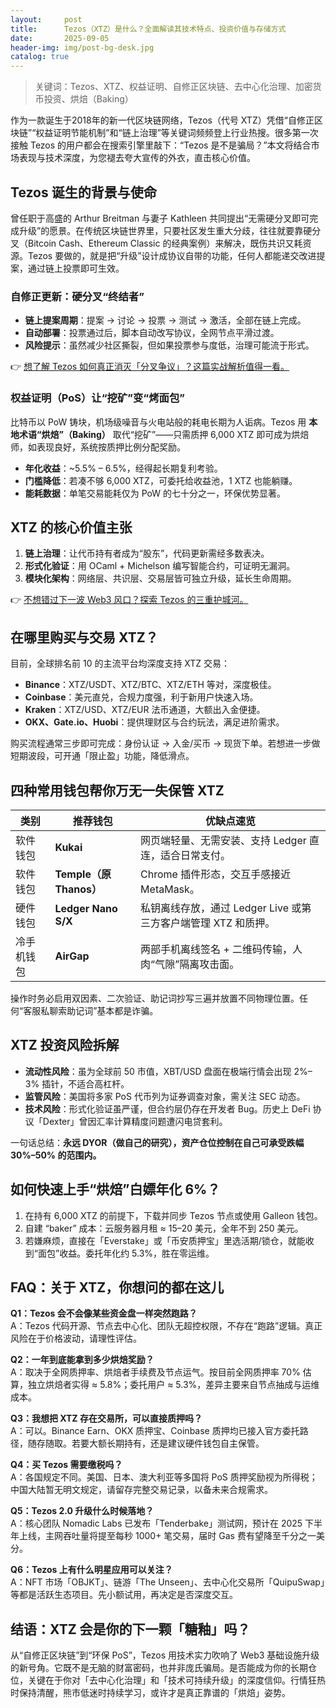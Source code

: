 ```yaml
---
layout:     post
title:      Tezos（XTZ）是什么？全面解读其技术特点、投资价值与存储方式
date:       2025-09-05
header-img: img/post-bg-desk.jpg
catalog: true
---
```


> 关键词：Tezos、XTZ、权益证明、自修正区块链、去中心化治理、加密货币投资、烘焙（Baking）

作为一款诞生于2018年的新一代区块链网络，Tezos（代号 XTZ）凭借“自修正区块链”“权益证明节能机制”和“链上治理”等关键词频频登上行业热搜。很多第一次接触 Tezos 的用户都会在搜索引擎里敲下：“Tezos 是不是骗局？”本文将结合市场表现与技术深度，为您褪去夸大宣传的外衣，直击核心价值。

## Tezos 诞生的背景与使命

曾任职于高盛的 Arthur Breitman 与妻子 Kathleen 共同提出“无需硬分叉即可完成升级”的愿景。在传统区块链世界里，只要社区发生重大分歧，往往就要靠硬分叉（Bitcoin Cash、Ethereum Classic 的经典案例）来解决，既伤共识又耗资源。Tezos 要做的，就是把“升级”设计成协议自带的功能，任何人都能递交改进提案，通过链上投票即可生效。

### 自修正更新：硬分叉“终结者”

- **链上提案周期**：提案 → 讨论 → 投票 → 测试 → 激活，全部在链上完成。
- **自动部署**：投票通过后，脚本自动改写协议，全网节点平滑过渡。
- **风险提示**：虽然减少社区撕裂，但如果投票参与度低，治理可能流于形式。

👉 [想了解 Tezos 如何真正消灭「分叉争议」？这篇实战解析值得一看。](https://okxdog.com/)

### 权益证明（PoS）让“挖矿”变“烤面包”

比特币以 PoW 铸块，机场级噪音与火电站般的耗电长期为人诟病。Tezos 用 **本地术语“烘焙”（Baking）** 取代“挖矿”——只需质押 6,000 XTZ 即可成为烘焙师，如表现良好，系统按质押比例分配奖励。

- **年化收益**：~5.5% – 6.5%，经得起长期复利考验。
- **门槛降低**：若凑不够 6,000 XTZ，可委托给收益池，1 XTZ 也能躺赚。
- **能耗数据**：单笔交易能耗仅为 PoW 的七十分之一，环保优势显著。

## XTZ 的核心价值主张

1. **链上治理**：让代币持有者成为“股东”，代码更新需经多数表决。
2. **形式化验证**：用 OCaml + Michelson 编写智能合约，可证明无漏洞。
3. **模块化架构**：网络层、共识层、交易层皆可独立升级，延长生命周期。

👉 [不想错过下一波 Web3 风口？探索 Tezos 的三重护城河。](https://okxdog.com/)

## 在哪里购买与交易 XTZ？

目前，全球排名前 10 的主流平台均深度支持 XTZ 交易：

- **Binance**：XTZ/USDT、XTZ/BTC、XTZ/ETH 等对，深度极佳。
- **Coinbase**：美元直兑，合规力度强，利于新用户快速入场。
- **Kraken**：XTZ/USD、XTZ/EUR 法币通道，大额出入金便捷。
- **OKX、Gate.io、Huobi**：提供理财区与合约玩法，满足进阶需求。

购买流程通常三步即可完成：身份认证 → 入金/买币 → 现货下单。若想进一步做短期波段，可开通「限止盈」功能，降低滑点。

## 四种常用钱包帮你万无一失保管 XTZ

| 类别 | 推荐钱包 | 优缺点速览 |
|---|---|---|
| 软件钱包 | **Kukai** | 网页端轻量、无需安装、支持 Ledger 直连，适合日常支付。 |
| 软件钱包 | **Temple（原 Thanos）** | Chrome 插件形态，交互手感接近 MetaMask。 |
| 硬件钱包 | **Ledger Nano S/X** | 私钥离线存放，通过 Ledger Live 或第三方客户端管理 XTZ 和质押。 |
| 冷手机钱包 | **AirGap** | 两部手机离线签名 + 二维码传输，人肉“气隙”隔离攻击面。

操作时务必启用双因素、二次验证、助记词抄写三遍并放置不同物理位置。任何“客服私聊索助记词”基本都是诈骗。

## XTZ 投资风险拆解

- **流动性风险**：虽为全球前 50 市值，XBT/USD 盘面在极端行情会出现 2%–3% 插针，不适合高杠杆。
- **监管风险**：美国将多家 PoS 代币列为证券调查对象，需关注 SEC 动态。
- **技术风险**：形式化验证虽严谨，但合约层仍存在开发者 Bug。历史上 DeFi 协议「Dexter」曾因汇率计算精度问题遭闪电贷套利。

一句话总结：**永远 DYOR（做自己的研究），资产仓位控制在自己可承受跌幅 30%–50% 的范围内。**

## 如何快速上手“烘焙”白嫖年化 6%？

1. 在持有 6,000 XTZ 的前提下，下载并同步 Tezos 节点或使用 Galleon 钱包。
2. 自建 “baker” 成本：云服务器月租 ≈ 15–20 美元，全年不到 250 美元。
3. 若嫌麻烦，直接在「Everstake」或「币安质押宝」里选活期/锁仓，就能收到“面包”收益。委托年化约 5.3%，胜在零运维。

## FAQ：关于 XTZ，你想问的都在这儿

**Q1：Tezos 会不会像某些资金盘一样突然跑路？**  
A：Tezos 代码开源、节点去中心化、团队无超控权限，不存在“跑路”逻辑。真正风险在于价格波动，请理性评估。

**Q2：一年到底能拿到多少烘焙奖励？**  
A：取决于全网质押率、烘焙者手续费及节点运气。按目前全网质押率 70% 估算，独立烘焙者实得 ≈ 5.8%；委托用户 ≈ 5.3%，差异主要来自节点抽成与运维成本。

**Q3：我想把 XTZ 存在交易所，可以直接质押吗？**  
A：可以。Binance Earn、OKX 质押宝、Coinbase 质押均已接入官方委托路径，随存随取。若要大额长期持有，还是建议硬件钱包自主保管。

**Q4：买 Tezos 需要缴税吗？**  
A：各国规定不同。美国、日本、澳大利亚等多国将 PoS 质押奖励视为所得税；中国大陆暂无明文规定，请留存完整交易记录，以备未来合规需求。

**Q5：Tezos 2.0 升级什么时候落地？**  
A：核心团队 Nomadic Labs 已发布「Tenderbake」测试网，预计在 2025 下半年上线，主网吞吐量将提至每秒 1000+ 笔交易，届时 Gas 费有望降至千分之一美分。

**Q6：Tezos 上有什么明星应用可以关注？**  
A：NFT 市场「OBJKT」、链游「The Unseen」、去中心化交易所「QuipuSwap」等都是活跃生态项目。先小额试用，再决定是否深度交互。

## 结语：XTZ 会是你的下一颗「糖釉」吗？

从“自修正区块链”到“环保 PoS”，Tezos 用技术实力吹响了 Web3 基础设施升级的新号角。它既不是无脑的财富密码，也并非庞氏骗局。是否能成为你的长期仓位，关键在于你对「去中心化治理」和「技术可持续升级」的深度信仰。行情狂热时保持清醒，熊市低迷时持续学习，或许才是真正靠谱的「烘焙」姿势。